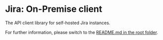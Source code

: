 # Jira: On-Premise client

The API client library for self-hosted Jira instances.

For further information, please switch to the [README.md in the root folder](../README.md).

